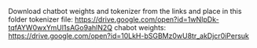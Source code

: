 
Download chatbot weights and tokenizer from the links and place in this folder
tokenizer file: https://drive.google.com/open?id=1wNIpDk-tqfAYW0wxYmUl1sAGo9ahlN2Q
chabot weights: https://drive.google.com/open?id=10LkH-bSGBMz0wU8tr_akDjcr0iPersuk

